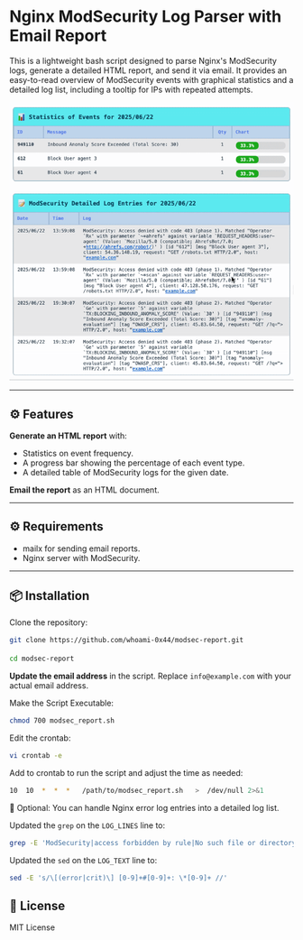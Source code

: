 # Nginx ModSecurity Log Parser with Email Report
This is a lightweight bash script designed to parse Nginx's ModSecurity logs, generate a detailed HTML report, and send it via email. It provides an easy-to-read overview of ModSecurity events with graphical statistics and a detailed log list, including a tooltip for IPs with repeated attempts.

![Add script](screen.gif)

---

## :gear: Features

**Generate an HTML report** with:
- Statistics on event frequency.
- A progress bar showing the percentage of each event type.
- A detailed table of ModSecurity logs for the given date.

**Email the report** as an HTML document.

---

## :gear: Requirements 
- mailx for sending email reports.
- Nginx server with ModSecurity.

---

## :package: Installation

Clone the repository:
```bash 
git clone https://github.com/whoami-0x44/modsec-report.git

cd modsec-report
```

**Update the email address** in the script. 
Replace `info@example.com` with your actual email address.

Make the Script Executable:
```bash 
chmod 700 modsec_report.sh
```

Edit the crontab:
```bash 
vi crontab -e
```

Add to crontab to run the script and adjust the time as needed:
```bash 
10  10  *  *  *   /path/to/modsec_report.sh   >  /dev/null 2>&1
```

:wrench: Optional: You can handle Nginx error log entries into a detailed log list.

Updated the `grep` on the `LOG_LINES` line to:  
```bash 
grep -E 'ModSecurity|access forbidden by rule|No such file or directory|SSL_do_handshake' | \`
```
Updated the `sed` on the `LOG_TEXT` line to:
```bash 
sed -E 's/\[(error|crit)\] [0-9]+#[0-9]+: \*[0-9]+ //'
```

## :page_facing_up: License
MIT License
